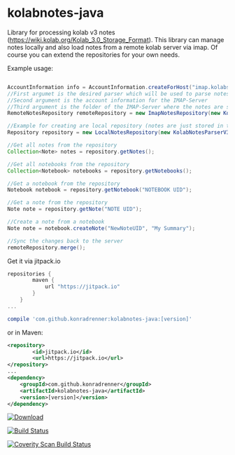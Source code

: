 # kolabnotes-java
Library for processing kolab v3 notes (https://wiki.kolab.org/Kolab_3.0_Storage_Format). This library can manage notes locally and also load notes from a remote kolab server via imap. Of course you can extend the repositories for your own needs.

Example usage:
```java

AccountInformation info = AccountInformation.createForHost("imap.kolabserver.com").username("").password("").build();
//First argumet is the desired parser which will be used to parse notes from a storage format into the correct classes
//Second argument is the account information for the IMAP-Server
//Third argument is the folder of the IMAP-Server where the notes are stored (this argument is also the ID of the repository)
RemoteNotesRepository remoteRepository = new ImapNotesRepository(new KolabNotesParserV3(), info, "Notes");

//Example for creating are local repository (notes are just stored in the memory)
Repository repository = new LocalNotesRepository(new KolabNotesParserV3(), "repositoryID");

//Get all notes from the repository
Collection<Note> notes = repository.getNotes();

//Get all notebooks from the repository
Collection<Notebook> notebooks = repository.getNotebooks();

//Get a notebook from the repository
Notebook notebook = repository.getNotebook("NOTEBOOK UID");

//Get a note from the repository
Note note = repository.getNote("NOTE UID");

//Create a note from a notebook
Note note = notebook.createNote("NewNoteUID", "My Summary");

//Sync the changes back to the server
remoteRepository.merge();

```

Get it via jitpack.io
```gradle
repositories {
	    maven {
	        url "https://jitpack.io"
	    }
	}
...

compile 'com.github.konradrenner:kolabnotes-java:[version]'
```
or in Maven:

```xml
<repository>
	    <id>jitpack.io</id>
	    <url>https://jitpack.io</url>
</repository>
...
<dependency> 
	<groupId>com.github.konradrenner</groupId> 
	<artifactId>kolabnotes-java</artifactId> 
	<version>[version]</version> 
</dependency>
``` 
[ ![Download](https://api.bintray.com/packages/konradrenner/maven/kolabnotes-java/images/download.svg) ](https://bintray.com/konradrenner/maven/kolabnotes-java/_latestVersion)

[![Build Status](https://secure.travis-ci.org/konradrenner/kolabnotes-java.png?branch=master)](http://travis-ci.org/konradrenner/kolabnotes-java)

<a href="https://scan.coverity.com/projects/4760">
  <img alt="Coverity Scan Build Status"
       src="https://scan.coverity.com/projects/4760/badge.svg"/>
</a>
